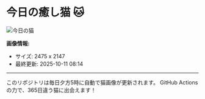 # 今日の癒し猫 🐱

![今日の猫](https://cdn2.thecatapi.com/images/TuSyTkt2n.jpg)

**画像情報:**
- サイズ: 2475 x 2147
- 最終更新: 2025-10-11 08:14

---

このリポジトリは毎日夕方5時に自動で猫画像が更新されます。
GitHub Actionsの力で、365日違う猫に出会えます！

